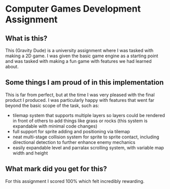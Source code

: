 # Computer Games Development Assignment
## What is this?
This (Gravity Dude) is a university assignment where I was tasked with making a 2D game. I was given the basic game engine as a starting point and was tasked with making a fun game with features we had learned about.

## Some things I am proud of in this implementation
This is far from perfect, but at the time I was very pleased with the final product I produced. I was particularly happy with features that went far beyond the basic scope of the task, such as:
- tilemap system that supports multiple layers so layers could be rendered in front of others to add things like grass or rocks (this system is expandable with minimal code changes)
- full support for sprite adding and positioning via tilemap
- neat multi-stage collision system for sprite to sprite contact, including directional detection to further enhance enemy mechanics
- easily expandable level and parralax scrolling system, with variable map width and height

## What mark did you get for this?
For this assignment I scored 100% which felt incredibly rewarding.
